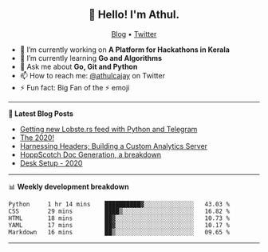 <h2 align="center">👋 Hello! I'm Athul.</h2>
<p align="center">
  <a href="https://blog.athulcyriac.xyz">Blog</a> •
  <a href="https://twitter.com/athulcajay">Twitter</a>
</p>


- 🔭 I’m currently working on **A Platform for Hackathons in Kerala**
- 🌱 I’m currently learning **Go and Algorithms**
- 💬 Ask me about **Go, Git and Python**
- 📫 How to reach me: [@athulcajay](https://twitter.com/athulcajay) on Twitter
- ⚡ Fun fact: Big Fan of the :zap: emoji

-------

**📝 Latest Blog Posts**

<!-- BLOG-POST-LIST:START -->
- [Getting new Lobste.rs feed with Python and Telegram](https://blog.athulcyriac.xyz/lobsters_feed/)
- [The 2020!](https://blog.athulcyriac.xyz/2020/)
- [Harnessing Headers; Building a Custom Analytics Server](https://blog.athulcyriac.xyz/analytics_from_scratch/)
- [HoppScotch Doc Generation, a breakdown](https://blog.athulcyriac.xyz/hopp-gen/)
- [Desk Setup - 2020](https://blog.athulcyriac.xyz/desk-2020/)
<!-- BLOG-POST-LIST:END -->

-------

📊 **Weekly development breakdown**
<!--START_SECTION:waka-->
```text
Python     1 hr 14 mins    ██████████▓░░░░░░░░░░░░░░   43.03 % 
CSS        29 mins         ████▒░░░░░░░░░░░░░░░░░░░░   16.82 % 
HTML       18 mins         ██▓░░░░░░░░░░░░░░░░░░░░░░   10.73 % 
YAML       17 mins         ██▓░░░░░░░░░░░░░░░░░░░░░░   10.17 % 
Markdown   16 mins         ██▒░░░░░░░░░░░░░░░░░░░░░░   09.65 % 
```
<!--END_SECTION:waka-->

-------
